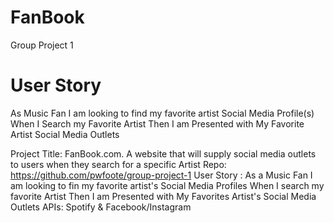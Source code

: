# FanBook
Group Project 1

# User Story
As Music Fan I am looking to find my favorite artist Social Media Profile(s)
When I Search my Favorite Artist 
Then I am Presented with My Favorite Artist Social Media Outlets

Project Title: FanBook.com. A website that will supply social media outlets to users when they search for a specific Artist
Repo: https://github.com/pwfoote/group-project-1
User Story :
As a Music Fan I am looking to fin my favorite artist's Social Media Profiles
When I search my favorite Artist
Then I am Presented with My Favorites Artist's Social Media Outlets
APIs: Spotify & Facebook/Instagram